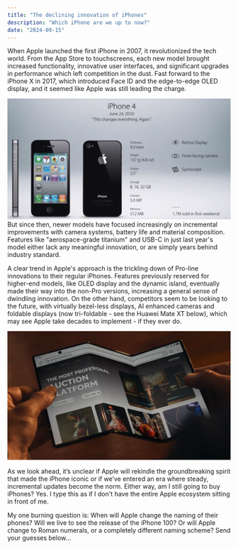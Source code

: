 ```yaml
---
title: "The declining innovation of iPhones"
description: "Which iPhone are we up to now?"
date: "2024-09-15"
---
```


When Apple launched the first iPhone in 2007, it revolutionized the tech world. From the App Store to touchscreens, each new model brought increased functionality, innovative user interfaces, and significant upgrades in performance which left competition in the dust. Fast forward to the iPhone X in 2017, which introduced Face ID and the edge-to-edge OLED display, and it seemed like Apple was still leading the charge. 

![iphonelineup](./iphone.png)
But since then, newer models have focused increasingly on incremental improvements with camera systems, battery life and material composition. Features like "aerospace-grade titanium" and USB-C in just last year's model either lack any meaningful innovation, or are simply years behind industry standard.

A clear trend in Apple's approach is the trickling down of Pro-line innovations to their regular iPhones. Features previously reserved for higher-end models, like OLED display and the dynamic island, eventually made their way into the non-Pro versions, increasing a general sense of dwindling innovation. On the other hand, competitors seem to be looking to the future, with virtually bezel-less displays, AI enhanced cameras and foldable displays (now tri-foldable - see the Huawei Mate XT below), which may see Apple take decades to implement - if they ever do. 

![phone](./phone.png)

As we look ahead, it’s unclear if Apple will rekindle the groundbreaking spirit that made the iPhone iconic or if we’ve entered an era where steady, incremental updates become the norm. Either way, am I still going to buy iPhones? Yes. I type this as if I don't have the entire Apple ecosystem sitting in front of me.

My one burning question is: When will Apple change the naming of their phones? Will we live to see the release of the iPhone 100? Or will Apple change to Roman numerals, or a completely different naming scheme? Send your guesses below...